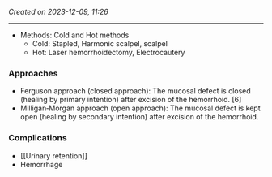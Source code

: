 *Created on 2023-12-09, 11:26* 

---
- Methods: Cold and Hot methods
	- Cold: Stapled, Harmonic scalpel, scalpel
	- Hot: Laser hemorrhoidectomy, Electrocautery 
### Approaches
- Ferguson approach (closed approach): The mucosal defect is closed (healing by primary intention) after excision of the hemorrhoid.  [6]
- Milligan‑Morgan approach (open approach): The mucosal defect is kept open (healing by secondary intention) after excision of the hemorrhoid.
### Complications
- [[Urinary retention]] 
- Hemorrhage 